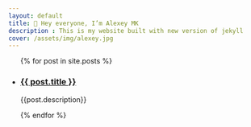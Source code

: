 ```yaml
---
layout: default
title: 👋 Hey everyone, I’m Alexey MK
description : This is my website built with new version of jekyll
cover: /assets/img/alexey.jpg
---
```

<ul>
{% for post in site.posts %}
<li class="p-1">
<h3><strong><a href="{{ post.url }}">{{ post.title }}</a></strong></h3>
<p>{{post.description}}</p>
</li>
  {% endfor %}
</ul>